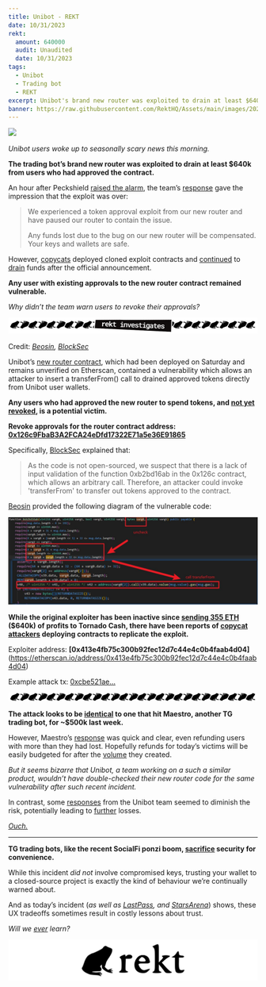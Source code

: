 ```yaml
---
title: Unibot - REKT
date: 10/31/2023
rekt:
  amount: 640000
  audit: Unaudited
  date: 10/31/2023
tags:
  - Unibot
  - Trading bot
  - REKT
excerpt: Unibot's brand new router was exploited to drain at least $640k from users who had approved the contract. Sacrificing security for convenience can lead to costly lessons on trust. Will we ever learn?
banner: https://raw.githubusercontent.com/RektHQ/Assets/main/images/2023/01/unibot-header.png
---
```


![](https://raw.githubusercontent.com/RektHQ/Assets/main/images/2023/01/unibot-header.png)

_Unibot users woke up to seasonally scary news this morning._

**The trading bot’s brand new router was exploited to drain at least $640k from users who had approved the contract.**

An hour after Peckshield [raised the alarm](https://twitter.com/peckshield/status/1719223437024284978), the team’s [response](https://twitter.com/TeamUnibot/status/1719239188514844735) gave the impression that the exploit was over:

>We experienced a token approval exploit from our new router and have paused our router to contain the issue.
>
>Any funds lost due to the bug on our new router will be compensated. Your keys and wallets are safe.

However, [copycats](https://twitter.com/0xSleuth_/status/1719239097234178336) deployed cloned exploit contracts and [continued](https://twitter.com/Brentsketit/status/1719241757571895366) to [drain](https://twitter.com/CollinsCustomIP/status/1719249605412712776) funds after the official announcement.

**Any user with existing approvals to the new router contract remained vulnerable.**

_Why didn’t the team warn users to revoke their approvals?_

![](https://raw.githubusercontent.com/RektHQ/Assets/main/images/2021/09/rekt-investigates-linebreak.png)

Credit: _[Beosin](https://twitter.com/BeosinAlert/status/1719230693782507993), [BlockSec](https://twitter.com/BlockSecTeam/status/1719231743515832549)_

Unibot’s [new router contract](https://etherscan.io/address/0x126c9FbaB3A2FCA24eDfd17322E71a5e36E91865), which had been deployed on Saturday and remains unverified on Etherscan, contained a vulnerability which allows an attacker to insert a transferFrom() call to drained approved tokens directly from Unibot user wallets.

**Any users who had approved the new router to spend tokens, and [not yet revoked](https://dune.com/scamsniffer/unibot-hack), is a potential victim.**

**Revoke approvals for the router contract address: [0x126c9FbaB3A2FCA24eDfd17322E71a5e36E91865](https://etherscan.io/address/0x126c9FbaB3A2FCA24eDfd17322E71a5e36E91865)**

Specifically, [BlockSec](https://twitter.com/BlockSecTeam/status/1719231743515832549) explained that:

>As the code is not open-sourced, we suspect that there is a lack of input validation of the function 0xb2bd16ab in the 0x126c contract, which allows an arbitrary call. Therefore, an attacker could invoke 'transferFrom' to transfer out tokens approved to the contract.

[Beosin](https://twitter.com/BeosinAlert/status/1719230693782507993) provided the following diagram of the vulnerable code:

![](https://raw.githubusercontent.com/RektHQ/Assets/main/images/2023/01/unibot-code.png)

**While the original exploiter has been inactive since [sending 355 ETH](https://twitter.com/PeckShieldAlert/status/1719251390319796477) ($640k) of profits to Tornado Cash, there have been reports of [copycat attackers](https://twitter.com/0xSleuth_/status/1719239097234178336) deploying contracts to replicate the exploit.**

Exploiter address: **[0x413e4fb75c300b92fec12d7c44e4c0b4faab4d04]**(https://etherscan.io/address/0x413e4fb75c300b92fec12d7c44e4c0b4faab4d04)

Example attack tx: [0xcbe521ae…](https://etherscan.io/tx/0xcbe521aea28911fe9983030748028e12541e347b8b6b974d026fa5065c22f0cf)

![](https://raw.githubusercontent.com/RektHQ/Assets/main/images/2021/03/rekt-linebreak.png)

**The attack looks to be [identical](https://twitter.com/BeosinAlert/status/1717013965203804457) to one that hit Maestro, another TG trading bot, for ~$500k last week.**

However, Maestro’s [response](https://twitter.com/MaestroBots/status/1717113987479785558) was quick and clear, even refunding users with more than they had lost. Hopefully refunds for today’s victims will be easily budgeted for after the [volume](https://twitter.com/dcfgod/status/1719253619957186994) they created.

_But it seems bizarre that Unibot, a team working on a such a similar product, wouldn’t have double-checked their new router code for the same vulnerability after such recent incident._

In contrast, some [responses](https://twitter.com/reethmos/status/1719248101331116176) from the Unibot team seemed to diminish the risk, potentially leading to [further](https://twitter.com/Brentsketit/status/1719241757571895366) losses.

_[Ouch.](https://twitter.com/PeckShieldAlert/status/1719273674472353867)_

---

**TG trading bots, like the recent SocialFi ponzi boom, [sacrifice](https://twitter.com/hackenclub/status/1707769973039407177) security for convenience.**

While this incident _did not_ involve compromised keys, trusting your wallet to a closed-source project is exactly the kind of behaviour we’re continually warned about.

And as today’s incident (_as well as [LastPass](https://rekt.news/lastpass-users-rekt/), and [StarsArena](https://rekt.news/stars-arena-rekt/)_) shows, these UX tradeoffs sometimes result in costly lessons about trust.

_Will we [ever](https://twitter.com/0xfoobar/status/1719372646914380080) learn?_

![](https://raw.githubusercontent.com/RektHQ/Assets/main/images/2021/08/rekt-outline-conc.png)
